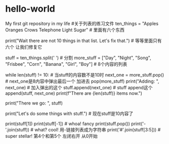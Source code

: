 # hello-world
My first git repository in my life
#关于列表的练习文件
ten_things = "Apples Oranges Crows Telephone Light Sugar" # 里面有六个东西

print("Wait there are not 10 things in that list. Let's fix that.") # 等等里面只有六个 让我们修复它

stuff = ten_things.split(' ') # 分割
more_stuff = ["Day", "Night", "Song", "Frisbee", "Corn", "Banana", "Girl", "Boy"] # 8个内容的列表

while len(stuff) != 10: # 当stuff的内容数不是10时
    next_one = more_stuff.pop() # next_one是8内容中弹出最后一个 加进去 pop(more_stuff)
    print("Adding: ", next_one) # 加入弹出的这个
    stuff.append(next_one) # stuff append这个 append(stuff, next_one)
    print(f"There are {len(stuff)} items now.")

print("There we go: ", stuff)

print("Let's do some  things with stuff.") # 现在stuff是10内容了

print(stuff[1])
print(stuff[-1]) # whoa! fancy
print(stuff.pop())
print('-'.join(stuff)) # what? cool! 用-链接列表成为字符串
print('#'.join(stuff[3:5])) # super stellar! 第4个和第5个 左闭右开 从0开始
